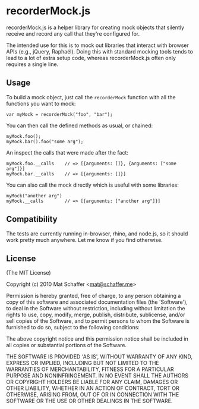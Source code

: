 recorderMock.js
===============

recorderMock.js is a helper library for creating mock objects that
silently receive and record any call that they're configured for.

The intended use for this is to mock out libraries that interact
with browser APIs (e.g., jQuery, Raphaël). Doing this with standard
mocking tools tends to lead to a lot of extra setup code, whereas
recorderMock.js often only requires a single line.

Usage
-----

To build a mock object, just call the `recorderMock` function with
all the functions you want to mock:

    var myMock = recorderMock("foo", "bar");

You can then call the defined methods as usual, or chained:

    myMock.foo();
    myMock.bar().foo("some arg");

An inspect the calls that were made after the fact:

    myMock.foo.__calls    // => [{arguments: []}, {arguments: ["some arg"]}]
    myMock.bar.__calls    // => [{arguments: []}]

You can also call the mock directly which is useful with some libraries:

    myMock("another arg")
    myMock.__calls        // => [{arguments: ["another arg"]}]

Compatibility
-------------

The tests are currently running in-browser, rhino, and node.js, so it should
work pretty much anywhere. Let me know if you find otherwise.

License
-------

(The MIT License)

Copyright (c) 2010 Mat Schaffer &lt;mat@schaffer.me&gt;

Permission is hereby granted, free of charge, to any person obtaining
a copy of this software and associated documentation files (the
'Software'), to deal in the Software without restriction, including
without limitation the rights to use, copy, modify, merge, publish,
distribute, sublicense, and/or sell copies of the Software, and to
permit persons to whom the Software is furnished to do so, subject to
the following conditions:

The above copyright notice and this permission notice shall be
included in all copies or substantial portions of the Software.

THE SOFTWARE IS PROVIDED 'AS IS', WITHOUT WARRANTY OF ANY KIND,
EXPRESS OR IMPLIED, INCLUDING BUT NOT LIMITED TO THE WARRANTIES OF
MERCHANTABILITY, FITNESS FOR A PARTICULAR PURPOSE AND NONINFRINGEMENT.
IN NO EVENT SHALL THE AUTHORS OR COPYRIGHT HOLDERS BE LIABLE FOR ANY
CLAIM, DAMAGES OR OTHER LIABILITY, WHETHER IN AN ACTION OF CONTRACT,
TORT OR OTHERWISE, ARISING FROM, OUT OF OR IN CONNECTION WITH THE
SOFTWARE OR THE USE OR OTHER DEALINGS IN THE SOFTWARE.
